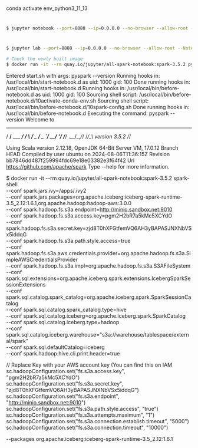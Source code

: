 #
#
#

conda activate env_python3_11_13

#
#
#

```bash
$ jupyter notebook --port=8888 --ip=0.0.0.0 --no-browser --allow-root --NotebookApp.token='' --notebook-dir=/home/brijeshdhaker/IdeaProjects/docker-hadoop-cluster/bd-notebooks-module/notebooks
```

#
#
#
```bash
$ jupyter lab --port=8888 --ip=0.0.0.0 --no-browser --allow-root --NotebookApp.token='' --notebook-dir=~/IdeaProjects/docker-hadoop-cluster/bd-notebooks-module/notebooks

# Check the newly built image
$ docker run -it --rm quay.io/jupyter/all-spark-notebook:spark-3.5.2 pyspark --version
```

Entered start.sh with args: pyspark --version
Running hooks in: /usr/local/bin/start-notebook.d as uid: 1000 gid: 100
Done running hooks in: /usr/local/bin/start-notebook.d
Running hooks in: /usr/local/bin/before-notebook.d as uid: 1000 gid: 100
Sourcing shell script: /usr/local/bin/before-notebook.d/10activate-conda-env.sh
Sourcing shell script: /usr/local/bin/before-notebook.d/10spark-config.sh
Done running hooks in: /usr/local/bin/before-notebook.d
Executing the command: pyspark --version
Welcome to
____              __
/ __/__  ___ _____/ /__
_\ \/ _ \/ _ `/ __/  '_/
/___/ .__/\_,_/_/ /_/\_\   version 3.5.2
/_/

Using Scala version 2.12.18, OpenJDK 64-Bit Server VM, 17.0.12
Branch HEAD
Compiled by user ubuntu on 2024-08-06T11:36:15Z
Revision bb7846dd487f259994fdc69e18e03382e3f64f42
Url https://github.com/apache/spark
Type --help for more information.



$ docker run -it --rm quay.io/jupyter/all-spark-notebook:spark-3.5.2 spark-shell \
--conf spark.jars.ivy=/apps/.ivy2 \
--conf spark.jars.packages=org.apache.iceberg:iceberg-spark-runtime-3.5_2.12:1.6.1,org.apache.hadoop:hadoop-aws:3.0.0 \
--conf spark.hadoop.fs.s3a.endpoint=http://minio.sandbox.net:9010 \
--conf spark.hadoop.fs.s3a.access.key=pgm2H2bR7a5kMc5XCYdO \
--conf spark.hadoop.fs.s3a.secret.key=zjd8T0hXFGtfemVQ6AH3yBAPASJNXNbVSx5iddqG \
--conf spark.hadoop.fs.s3a.path.style.access=true \
--conf spark.hadoop.fs.s3a.aws.credentials.provider=org.apache.hadoop.fs.s3a.SimpleAWSCredentialsProvider \
--conf spark.hadoop.fs.s3a.impl=org.apache.hadoop.fs.s3a.S3AFileSystem \
--conf spark.sql.extensions=org.apache.iceberg.spark.extensions.IcebergSparkSessionExtensions \
--conf spark.sql.catalog.spark_catalog=org.apache.iceberg.spark.SparkSessionCatalog \
--conf spark.sql.catalog.spark_catalog.type=hive \
--conf spark.sql.catalog.iceberg=org.apache.iceberg.spark.SparkCatalog \
--conf spark.sql.catalog.iceberg.type=hadoop \
--conf spark.sql.catalog.iceberg.warehouse="s3a://warehouse/tablespace/external/spark" \
--conf spark.sql.defaultCatalog=iceberg \
--conf spark.hadoop.hive.cli.print.header=true


// Replace Key with your AWS account key (You can find this on IAM
sc.hadoopConfiguration.set("fs.s3a.access.key", "pgm2H2bR7a5kMc5XCYdO")
sc.hadoopConfiguration.set("fs.s3a.secret.key", "zjd8T0hXFGtfemVQ6AH3yBAPASJNXNbVSx5iddqG")
sc.hadoopConfiguration.set("fs.s3a.endpoint", "http://minio.sandbox.net:9010")
sc.hadoopConfiguration.set("fs.s3a.path.style.access", "true")
sc.hadoopConfiguration.set("fs.s3a.attempts.maximum", "1")
sc.hadoopConfiguration.set("fs.s3a.connection.establish.timeout", "5000")
sc.hadoopConfiguration.set("fs.s3a.connection.timeout", "10000")

--packages org.apache.iceberg:iceberg-spark-runtime-3.5_2.12:1.6.1





